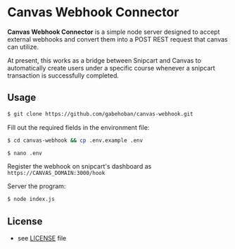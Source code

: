 Canvas Webhook Connector
==============================
**Canvas Webhook Connector** is a simple node server designed to accept external webhooks and convert them into a POST REST request that canvas can utilize.

At present, this works as a bridge between Snipcart and Canvas to automatically create users under a specific course whenever a snipcart transaction is successfully completed.

## Usage
```bash
$ git clone https://github.com/gabehoban/canvas-webhook.git
```
Fill out the required fields in the environment file:
```bash
$ cd canvas-webhook && cp .env.example .env
```
```bash
$ nano .env
```
Register the webhook on snipcart's dashboard as `https://CANVAS_DOMAIN:3000/hook`

Server the program:
```bash
$ node index.js
```

## License 
* see [LICENSE](https://github.com/gabehoban/canvas-webhook/blob/master/LICENSE.md) file
 
